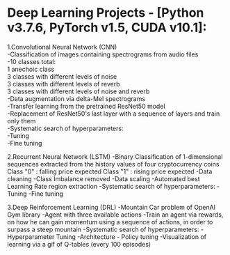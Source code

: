 # Deep Learning Projects - [Python v3.7.6, PyTorch v1.5, CUDA v10.1]:

1.Convolutional Neural Network (CNN) \
  -Classification of images containing spectrograms from audio files\
  -10 classes total:\
    1 anechoic class\
    3 classes with different levels of noise\
    3 classes with different levels of reverb\
    3 classes with different levels of noise and reverb\
  -Data augmentation via delta-Mel spectrograms\
  -Transfer learning from the pretrained ResNet50 model\
  -Replacement of ResNet50's last layer with a sequence of layers and train only them\
  -Systematic search of hyperparameters:\
    -Tuning\
    -Fine tuning

2.Recurrent Neural Network (LSTM)
  -Binary Classification of 1-dimensional sequences extracted from the history values of four cryptocurrency coins
    Class "0" : falling price expected
    Class "1" : rising  price expected 
  -Data cleaning
  -Class Imbalance removed
  -Data scaling
  -Automated best Learning Rate region extraction
  -Systematic search of hyperparameters:
    -Tuning
    -Fine tuning

3.Deep Reinforcement Learning (DRL)
  -Mountain Car problem of OpenAI Gym library
    -Agent with three available actions
    -Train an agent via rewards, on how he can gain momentum using a sequence of actions, in order to surpass a steep mountain
  -Systematic search of hyperparameters:
    -Hyperparameter Tuning
    -Architecture - Policy tuning
  -Visualization of learning via a gif of Q-tables (every 100 episodes) 
